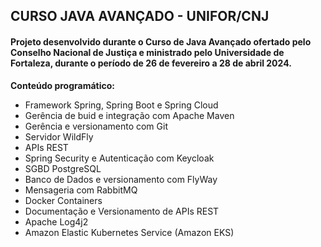 ## CURSO JAVA AVANÇADO - UNIFOR/CNJ

#### Projeto desenvolvido durante o Curso de Java Avançado ofertado pelo Conselho Nacional de Justiça e ministrado pelo Universidade de Fortaleza, durante o período de 26 de fevereiro a 28 de abril 2024.

**Conteúdo programático:**
- Framework Spring, Spring Boot e Spring Cloud
- Gerência de buid e integração com Apache Maven
- Gerência e versionamento com Git
- Servidor WildFly 
- APIs REST
- Spring Security e Autenticação com Keycloak
- SGBD PostgreSQL
- Banco de Dados e versionamento com FlyWay
- Mensageria com RabbitMQ
- Docker Containers
- Documentação e Versionamento de APIs REST
- Apache Log4j2
- Amazon Elastic Kubernetes Service (Amazon EKS)

